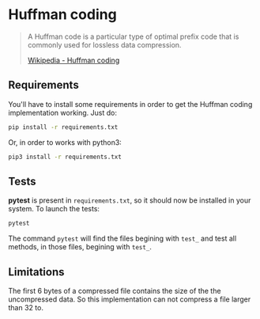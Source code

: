 # Huffman coding

> A Huffman code is a particular type of optimal prefix code that is commonly used for lossless data compression.
>
> [Wikipedia - Huffman coding](https://en.wikipedia.org/wiki/Huffman_coding)

## Requirements

You'll have to install some requirements in order to get the Huffman coding implementation working. Just do:

```bash
pip install -r requirements.txt
```

Or, in order to works with python3:

```bash
pip3 install -r requirements.txt
```

## Tests

**pytest** is present in `requirements.txt`, so it should now be installed in your system. To launch the tests:

```bash
pytest
```

The command `pytest` will find the files begining with `test_` and test all methods, in those files, begining with `test_`.

## Limitations

The first 6 bytes of a compressed file contains the size of the the uncompressed data. So this implementation can not compress a file larger than 32 to.